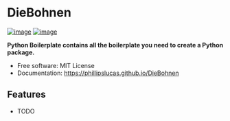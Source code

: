 # DieBohnen


[![image](https://img.shields.io/pypi/v/DieBohnen.svg)](https://pypi.python.org/pypi/DieBohnen)
[![image](https://img.shields.io/conda/vn/conda-forge/DieBohnen.svg)](https://anaconda.org/conda-forge/DieBohnen)


**Python Boilerplate contains all the boilerplate you need to create a Python package.**


-   Free software: MIT License
-   Documentation: https://phillipslucas.github.io/DieBohnen
    

## Features

-   TODO
